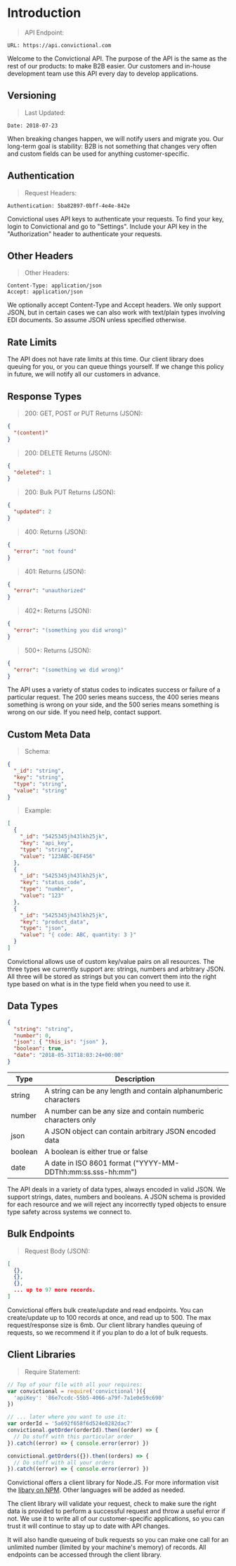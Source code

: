 # Introduction

> API Endpoint:

```http
URL: https://api.convictional.com
```

Welcome to the Convictional API. The purpose of the API is the same as the rest of our products: to make B2B easier. Our customers and in-house development team use this API every day to develop applications.

## Versioning

> Last Updated:

```http
Date: 2018-07-23
```

When breaking changes happen, we will notify users and migrate you. Our long-term goal is stability: B2B is not something that changes very often and custom fields can be used for anything customer-specific.

## Authentication

> Request Headers:

```http
Authentication: 5ba82897-0bff-4e4e-842e
```

Convictional uses API keys to authenticate your requests. To find your key, login to Convictional and go to "Settings". Include your API key in the "Authorization" header to authenticate your requests.

## Other Headers

> Other Headers:

```http
Content-Type: application/json
Accept: application/json
```

We optionally accept Content-Type and Accept headers. We only support JSON, but in certain cases we can also work with text/plain types involving EDI documents. So assume JSON unless specified otherwise.

## Rate Limits

The API does not have rate limits at this time. Our client library does queuing for you, or you can queue things yourself. If we change this policy in future, we will notify all our customers in advance.

## Response Types

> 200: GET, POST or PUT Returns (JSON):

```json
{
  "(content)"
}
```

> 200: DELETE Returns (JSON):

```json
{
  "deleted": 1
}
```

> 200: Bulk PUT Returns (JSON):

```json
{
  "updated": 2
}
```

> 400: Returns (JSON):

```json
{
  "error": "not found"
}
```

> 401: Returns (JSON):

```json
{
  "error": "unauthorized"
}
```

> 402+: Returns (JSON):

```json
{
  "error": "(something you did wrong)"
}
```

> 500+: Returns (JSON):

```json
{
  "error": "(something we did wrong)"
}
```

The API uses a variety of status codes to indicates success or failure of a particular request. The 200 series means success, the 400 series means something is wrong on your side, and the 500 series means something is wrong on our side. If you need help, contact support.

## Custom Meta Data

> Schema:

```json
{
  "_id": "string",
  "key": "string",
  "type": "string",
  "value": "string"
}
```

> Example:

```json
[
  {
    "_id": "5425345jh43lkh25jk",
    "key": "api_key",
    "type": "string",
    "value": "123ABC-DEF456"
  },
  {
    "_id": "5425345jh43lkh25jk",
    "key": "status_code",
    "type": "number",
    "value": "123"
  },
  {
    "_id": "5425345jh43lkh25jk",
    "key": "product_data",
    "type": "json",
    "value": "{ code: ABC, quantity: 3 }"
  }
]
```

Convictional allows use of custom key/value pairs on all resources. The three types we currently support are: strings, numbers and arbitrary JSON. All three will be stored as strings but you can convert them into the right type based on what is in the type field when you need to use it.

## Data Types

```json
{
  "string": "string",
  "number": 0,
  "json": { "this_is": "json" },
  "boolean": true,
  "date": "2018-05-31T18:03:24+00:00"
}
```

| Type    | Description |
| ------- | ----------- |
| string  | A string can be any length and contain alphanumberic characters |
| number  | A number can be any size and contain numberic characters only   |
| json    | A JSON object can contain arbitrary JSON encoded data           |
| boolean | A boolean is either true or false                               |
| date    | A date in ISO 8601 format ("YYYY-MM-DDThh:mm:ss.sss-hh:mm")     |

The API deals in a variety of data types, always encoded in valid JSON. We support strings, dates, numbers and booleans. A JSON schema is provided for each resource and we will reject any incorrectly typed objects to ensure type safety across systems we connect to.

## Bulk Endpoints

> Request Body (JSON):

```json
[
  {},
  {},
  {},
  ... up to 97 more records.
]
```

Convictional offers bulk create/update and read endpoints. You can create/update up to 100 records at once, and read up to 500. The max request/response size is 6mb. Our client library handles queuing of requests, so we recommend it if you plan to do a lot of bulk requests.

## Client Libraries

> Require Statement:

```javascript
// Top of your file with all your requires:
var convictional = require('convictional')({
  'apiKey': '86e7ccdc-55b5-4066-a79f-7a1e0e59c690'
})

// ... later where you want to use it:
var orderId = '5a692f658f6d524e8282dac7'
convictional.getOrder(orderId).then((order) => {
  // Do stuff with this particular order
}).catch((error) => { console.error(error) })

convictional.getOrders({}).then((orders) => {
  // Do stuff with all your orders
}).catch((error) => { console.error(error) })

```

Convictional offers a client library for Node.JS. For more information visit the [libary on NPM](https://npmjs.com/package/convictional). Other languages will be added as needed.

The client library will validate your request, check to make sure the right data is provided to perform a successful request and throw a useful error if not. We use it to write all of our customer-specific applications, so you can trust it will continue to stay up to date with API changes.

It will also handle queueing of bulk requests so you can make one call for an unlimited number (limited by your machine's memory) of records. All endpoints can be accessed through the client library.
